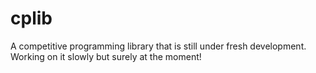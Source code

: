 # cplib
A competitive programming library that is still under fresh development. Working on it slowly but surely at the moment!
